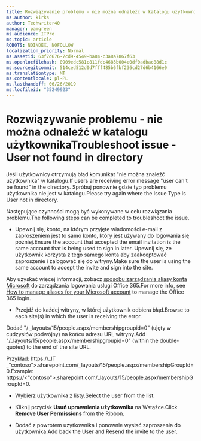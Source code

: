 ```yaml
---
title: Rozwiązywanie problemu - nie można odnaleźć w katalogu użytkownika
ms.author: kirks
author: Techwriter40
manager: pamgreen
ms.audience: ITPro
ms.topic: article
ROBOTS: NOINDEX, NOFOLLOW
localization_priority: Normal
ms.assetid: 63f7d676-7cd9-4549-ba84-c3a8a7867f63
ms.openlocfilehash: 0909edc581c811fdc4683b004e0df0adbac88d1c
ms.sourcegitcommit: 514ced512d0d7fff485b6fbf236cd27d6b4166e0
ms.translationtype: MT
ms.contentlocale: pl-PL
ms.lasthandoff: 06/26/2019
ms.locfileid: "35249923"
---
```

# <a name="troubleshoot-issue---user-not-found-in-directory"></a><span data-ttu-id="b81fc-102">Rozwiązywanie problemu - nie można odnaleźć w katalogu użytkownika</span><span class="sxs-lookup"><span data-stu-id="b81fc-102">Troubleshoot issue - User not found in directory</span></span>

<span data-ttu-id="b81fc-103">Jeśli użytkownicy otrzymują błąd komunikat "nie można znaleźć użytkownika" w katalogu.</span><span class="sxs-lookup"><span data-stu-id="b81fc-103">If users are receiving error message "user can't be found" in the directory.</span></span> <span data-ttu-id="b81fc-104">Spróbuj ponownie gdzie typ problemu użytkownika nie jest w katalogu.</span><span class="sxs-lookup"><span data-stu-id="b81fc-104">Please try again where the Issue Type is User not in directory.</span></span>

<span data-ttu-id="b81fc-105">Następujące czynności mogą być wykonywane w celu rozwiązania problemu.</span><span class="sxs-lookup"><span data-stu-id="b81fc-105">The following steps can be completed to troubleshoot the issue.</span></span>

- <span data-ttu-id="b81fc-106">Upewnij się, konto, na którym przyjęte wiadomości e-mail z zaproszeniem jest to samo konto, który jest używany do logowania się później.</span><span class="sxs-lookup"><span data-stu-id="b81fc-106">Ensure the account that accepted the email invitation is the same account that is being used to sign in later.</span></span> <span data-ttu-id="b81fc-107">Upewnij się, że użytkownik korzysta z tego samego konta aby zaakceptować zaproszenie i zalogować się do witryny.</span><span class="sxs-lookup"><span data-stu-id="b81fc-107">Make sure the user is using the same account to accept the invite and sign into the site.</span></span> 

<span data-ttu-id="b81fc-108">Aby uzyskać więcej informacji, zobacz [sposobu zarządzania aliasy konta Microsoft</a> do zarządzania logowania usługi Office 365](https://support.microsoft.com/help/12407/microsoft-account-how-to-manage-aliases).</span><span class="sxs-lookup"><span data-stu-id="b81fc-108">For more info, see [How to manage aliases for your Microsoft account</a> to manage the Office 365 login](https://support.microsoft.com/help/12407/microsoft-account-how-to-manage-aliases).</span></span> 

- <span data-ttu-id="b81fc-109">Przejdź do każdej witryny, w której użytkownik odbiera błąd.</span><span class="sxs-lookup"><span data-stu-id="b81fc-109">Browse to each site(s) in which the user is receiving the error.</span></span> 

<span data-ttu-id="b81fc-110">Dodać "/ _layouts/15/people.aspx/membershipgroupid=0" (ujęty w cudzysłów podwójny) na końcu adresu URL witryny.</span><span class="sxs-lookup"><span data-stu-id="b81fc-110">Add "/_layouts/15/people.aspx/membershipgroupid=0" (within the double-quotes) to the end of the site URL.</span></span> 

<span data-ttu-id="b81fc-111">Przykład: https://_lT _"contoso">.sharepoint.com/_layouts/15/people.aspx/membershipGroupId=0.</span><span class="sxs-lookup"><span data-stu-id="b81fc-111">Example: https://<"contoso">.sharepoint.com/_layouts/15/people.aspx/membershipGroupId=0.</span></span>

- <span data-ttu-id="b81fc-112">Wybierz użytkownika z listy.</span><span class="sxs-lookup"><span data-stu-id="b81fc-112">Select the user from the list.</span></span>

- <span data-ttu-id="b81fc-113">Kliknij przycisk **Usuń uprawnienia użytkownika** na Wstążce.</span><span class="sxs-lookup"><span data-stu-id="b81fc-113">Click **Remove User Permissions** from the Ribbon.</span></span> 
-  <span data-ttu-id="b81fc-114">Dodać z powrotem użytkownika i ponownie wysłać zaproszenia do użytkownika.</span><span class="sxs-lookup"><span data-stu-id="b81fc-114">Add back the User and Resend the invite to the user.</span></span>

